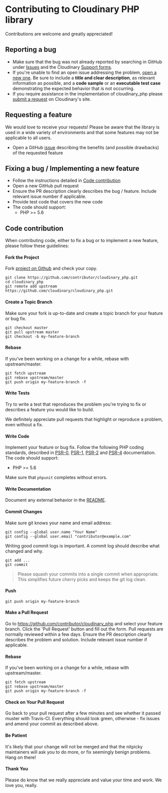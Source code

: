 # Contributing to Cloudinary PHP library

Contributions are welcome and greatly appreciated!

## Reporting a bug

- Make sure that the bug was not already reported by searching in GitHub under [Issues](https://github.com/cloudinary/cloudinary_php) and the Cloudinary [Support forms](https://support.cloudinary.com).
- If you're unable to find an open issue addressing the problem, [open a new one](https://github.com/cloudinary/cloudinary_php/issues/new).
  Be sure to include a **title and clear description**, as relevant information as possible, and a **code sample** or an **executable test case** demonstrating the expected behavior that is not occurring.
- If you require assistance in the implementation of cloudinary_php please [submit a request](https://support.cloudinary.com/hc/en-us/requests/new) on Cloudinary's site.

## Requesting a feature

We would love to receive your requests!
Please be aware that the library is used in a wide variety of environments and that some features may not be applicable to all users.

- Open a GitHub [issue](https://github.com/cloudinary/cloudinary_php) describing the benefits (and possible drawbacks) of the requested feature

## Fixing a bug / Implementing a new feature

- Follow the instructions detailed in [Code contribution](#code-contribution)
- Open a new GitHub pull request
- Ensure the PR description clearly describes the bug / feature. Include relevant issue number if applicable.
- Provide test code that covers the new code
- The code should support:
  - PHP >= 5.6

## Code contribution

When contributing code, either to fix a bug or to implement a new feature, please follow these guidelines:

#### Fork the Project

Fork [project on Github](https://github.com/cloudinary/cloudinary_php) and check your copy.

```
git clone https://github.com/contributor/cloudinary_php.git
cd cloudinary_php
git remote add upstream https://github.com/cloudinary/cloudinary_php.git
```

#### Create a Topic Branch

Make sure your fork is up-to-date and create a topic branch for your feature or bug fix.

```
git checkout master
git pull upstream master
git checkout -b my-feature-branch
```
#### Rebase

If you've been working on a change for a while, rebase with upstream/master.

```
git fetch upstream
git rebase upstream/master
git push origin my-feature-branch -f
```


#### Write Tests

Try to write a test that reproduces the problem you're trying to fix or describes a feature you would like to build.

We definitely appreciate pull requests that highlight or reproduce a problem, even without a fix.

#### Write Code

Implement your feature or bug fix.
Follow the following PHP coding standards, described in [PSR-0](http://www.php-fig.org/psr/psr-0/), [PSR-1](http://www.php-fig.org/psr/psr-1/), [PSR-2](http://www.php-fig.org/psr/psr-2/) and [PSR-4](http://www.php-fig.org/psr/psr-4/) documentation.
The code should support:

  - PHP >= 5.6

Make sure that `phpunit` completes without errors.

#### Write Documentation

Document any external behavior in the [README](README.md).

#### Commit Changes

Make sure git knows your name and email address:

```
git config --global user.name "Your Name"
git config --global user.email "contributor@example.com"
```

Writing good commit logs is important. A commit log should describe what changed and why.

```
git add ...
git commit
```


> Please squash your commits into a single commit when appropriate. This simplifies future cherry picks and keeps the git log clean.

#### Push

```
git push origin my-feature-branch
```

#### Make a Pull Request

Go to https://github.com/contributor/cloudinary_php and select your feature branch. Click the 'Pull Request' button and fill out the form. Pull requests are normally reviewed within a few days.
Ensure the PR description clearly describes the problem and solution. Include relevant issue number if applicable.

#### Rebase

If you've been working on a change for a while, rebase with upstream/master.

```
git fetch upstream
git rebase upstream/master
git push origin my-feature-branch -f
```

#### Check on Your Pull Request

Go back to your pull request after a few minutes and see whether it passed muster with Travis-CI. Everything should look green, otherwise - fix issues and amend your commit as described above.

#### Be Patient

It's likely that your change will not be merged and that the nitpicky maintainers will ask you to do more, or fix seemingly benign problems. Hang on there!

#### Thank You

Please do know that we really appreciate and value your time and work. We love you, really.
